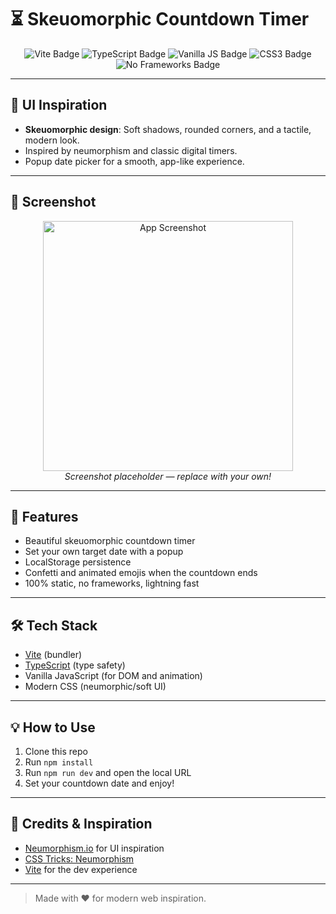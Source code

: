 # ⏳ Skeuomorphic Countdown Timer

<p align="center">
  <img src="https://img.shields.io/badge/Vite-4.0+-purple?logo=vite" alt="Vite Badge"/>
  <img src="https://img.shields.io/badge/TypeScript-4.0+-blue?logo=typescript" alt="TypeScript Badge"/>
  <img src="https://img.shields.io/badge/Vanilla%20JS-ES2020-yellow?logo=javascript" alt="Vanilla JS Badge"/>
  <img src="https://img.shields.io/badge/CSS3-Modern-blue?logo=css3" alt="CSS3 Badge"/>
  <img src="https://img.shields.io/badge/No%20Frameworks-100%25%20Vanilla-green" alt="No Frameworks Badge"/>
</p>

---

## 🎨 UI Inspiration

- **Skeuomorphic design**: Soft shadows, rounded corners, and a tactile, modern look.
- Inspired by neumorphism and classic digital timers.
- Popup date picker for a smooth, app-like experience.

---

## 📸 Screenshot

<p align="center">
  <img src="https://github.com/user-attachments/assets/8950ce54-600f-4357-904e-403161bab7f1" alt="App Screenshot" width="400"/>
  <br>
  <i>Screenshot placeholder &mdash; replace with your own!</i>
</p>

---

## 🚀 Features

- Beautiful skeuomorphic countdown timer
- Set your own target date with a popup
- LocalStorage persistence
- Confetti and animated emojis when the countdown ends
- 100% static, no frameworks, lightning fast

---

## 🛠️ Tech Stack

- [Vite](https://vitejs.dev/) (bundler)
- [TypeScript](https://www.typescriptlang.org/) (type safety)
- Vanilla JavaScript (for DOM and animation)
- Modern CSS (neumorphic/soft UI)

---

## 💡 How to Use

1. Clone this repo
2. Run `npm install`
3. Run `npm run dev` and open the local URL
4. Set your countdown date and enjoy!

---

## 🙏 Credits & Inspiration

- [Neumorphism.io](https://neumorphism.io/) for UI inspiration
- [CSS Tricks: Neumorphism](https://css-tricks.com/neumorphism-in-user-interfaces/)
- [Vite](https://vitejs.dev/) for the dev experience

---

> Made with ❤️ for modern web inspiration.
